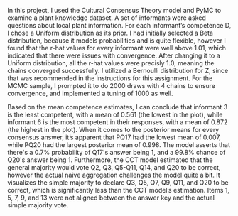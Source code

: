 In this project, I used the Cultural Consensus Theory model and PyMC to examine a plant knowledge dataset. A set of informants were asked questions about local plant information. For each informant’s competence D, I chose a Uniform distribution as its prior. I had initially selected a Beta distribution, because it models probabilities and is quite flexible, however I found that the r-hat values for every informant were well above 1.01, which indicated that there were issues with convergence.  After changing it to a Uniform distribution, all the r-hat values were precisly 1.0, meaning the chains converged successfully. I utilized a Bernoulli distribution for Z, since that was recommended in the instructions for this assignment. For the MCMC sample, I prompted it to do 2000 draws with 4 chains to ensure convergence, and implemented a tuning of 1000 as well. 

Based on the mean competence estimates, I can conclude that informant 3 is the least competent, with a mean of 0.561 (the lowest in the plot), while informant 6 is the most competent in their responses, with a mean of 0.872 (the highest in the plot). When it comes to the posterior means for every consensus answer, it’s apparent that PQ17 had the lowest mean of 0.007, while PQ20 had the largest posterior mean of 0.998. The model asserts that there's a 0.7% probability of Q17's answer being 1, and a 99.8% chance of Q20's answer being 1. Furthermore, the CCT model estimated that the general majority would vote Q2, Q3, Q5-Q11, Q14, and Q20 to be correct, however the actual naive aggregation challenges the model quite a bit. It visualizes the simple majority to declare Q3, Q5, Q7, Q9, Q11, and Q20 to be correct, which is significantly less than the CCT model’s estimation. Items 1, 5, 7, 9, and 13 were not aligned between the answer key and the actual simple majority vote. 
